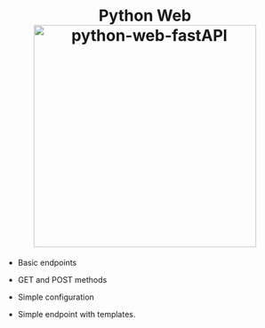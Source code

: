 <h1 align="center">
  <br>
  Python Web
  <br>
  <img src="./docs/logo.png" alt="python-web-fastAPI" width="400">
</h1>

- Basic endpoints

- GET and POST methods
- Simple configuration
- Simple endpoint with templates.